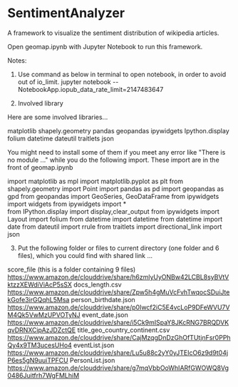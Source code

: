 # SentimentAnalyzer
A framework to visualize the sentiment distribution of wikipedia articles.

Open geomap.ipynb with Jupyter Notebook to run this framework.

Notes:

1. Use command as below in terminal to open notebook, in order to avoid out of io_limit.
jupyter notebook --NotebookApp.iopub_data_rate_limit=2147483647

2. Involved library

Here are some involved libraries...

matplotlib
shapely.geometry
pandas
geopandas
ipywidgets
Ipython.display
folium
datetime
dateutil
traitlets
json


You might need to install some of them if you meet any error like "There is no module ..." while you do the following import. These import are in the front of geomap.ipynb

import matplotlib as mpl
import matplotlib.pyplot as plt
from shapely.geometry import Point
import pandas as pd
import geopandas as gpd
from geopandas import GeoSeries, GeoDataFrame
from ipywidgets import widgets 
from ipywidgets import *  
from IPython.display import display,clear_output
from ipywidgets import Layout
import folium
from datetime import datetime
from datetime import date
from dateutil import rrule
from traitlets import directional_link
import json



3. Put the following folder or files to current directory (one folder and 6 files), which you could find with shared link ...

score_file (this is a folder containing 9 files)
https://www.amazon.de/clouddrive/share/h6zmlyUyONBw42LCBL8syBVtVktzzXEWdiViAcP5sSX
docs_length.csv
https://www.amazon.de/clouddrive/share/Zpw5h4gMuVcFvhTwqocSDuiJtekGofe3irGQqhL5Msa
person_birthdate.json
https://www.amazon.de/clouddrive/share/p0Iwcf2iC5E4vcLoP9DFeWVU7VM4Qk5VwMzUPVOTyNJ
event_date.json
https://www.amazon.de/clouddrive/share/i5Ck9mISpaY8JKcRNG7BRQDVKqvDRNXCipAzJDZctQE
title_geo_country_continent.csv
https://www.amazon.de/clouddrive/share/CajMzqgDnDzGhOfTUtjnFsr0PPhQy4x9TM3ucesUHo4
eventList.json
https://www.amazon.de/clouddrive/share/Lu5u88c2yY0yJTEIcO6z9d9t04jP6es5gN9uuiTPFCU
PersonList.json
https://www.amazon.de/clouddrive/share/g7mqVbbOoWhIARfGWOWQ8Vg0486Juitfrh7WgFMLhiM

